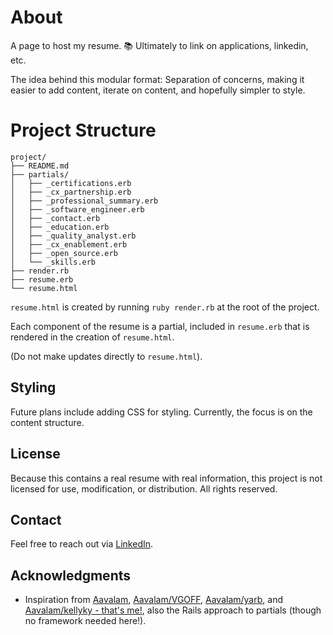 # About
A page to host my resume. 📚 Ultimately to link on applications, linkedin, etc. 

The idea behind this modular format: Separation of concerns, making it easier to add content, iterate on content, and hopefully simpler to style.

# Project Structure
```plaintext
project/
├── README.md
├── partials/
│   ├── _certifications.erb
│   ├── _cx_partnership.erb
│   ├── _professional_summary.erb
│   ├── _software_engineer.erb
│   ├── _contact.erb
│   ├── _education.erb
│   ├── _quality_analyst.erb
│   ├── _cx_enablement.erb
│   ├── _open_source.erb
│   └── _skills.erb
├── render.rb
├── resume.erb
└── resume.html
```

`resume.html` is created by running `ruby render.rb` at the root of the project. 

Each component of the resume is a partial, included in `resume.erb` that is rendered in the creation of `resume.html`.

(Do not make updates directly to `resume.html`).

## Styling

Future plans include adding CSS for styling. Currently, the focus is on the content structure.

## License

Because this contains a real resume with real information, this project is not licensed for use, modification, or distribution. All rights reserved.

## Contact

Feel free to reach out via [LinkedIn](linkedin.com/in/kelly-popko/).

## Acknowledgments

- Inspiration from [Aavalam](https://aavalam.org/), [Aavalam/VGOFF](https://aavalam.org/~vgoff/), [Aavalam/yarb](https://aavalam.org/~stephan/yarb/), and [Aavalam/kellyky - that's me!](https://aavalam.org/~kellyky/), also the Rails approach to partials (though no framework needed here!).


